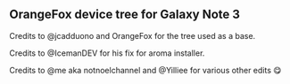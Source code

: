 ## OrangeFox device tree for Galaxy Note 3

Credits to @jcadduono and OrangeFox for the tree used as a base. 

Credits to @IcemanDEV for his fix for aroma installer.

Credits to @me aka notnoelchannel and @Yilliee for various other edits 😋